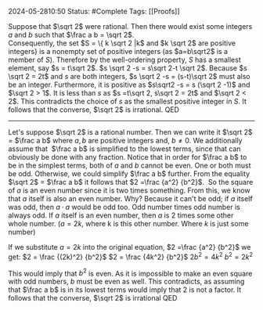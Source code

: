 2024-05-2810:50
Status: #Complete 
Tags: [[Proofs]]

Suppose that $\sqrt 2$ were rational. 
Then there would exist some integers $a$ and $b$ such that $\frac a b = \sqrt 2$.  
Consequently, the set $S = \{  k \sqrt 2 |k$ and $k \sqrt 2$ are positive integers$\}$ is a nonempty set of positive integers (as $a=b\sqrt2$ is a member of $S$). 
Therefore by the well-ordering property, $S$ has a smallest element, say $s = t\sqrt 2$. 
$s \sqrt 2 -s = s\sqrt 2-t \sqrt 2$. 
Because $s \sqrt 2 = 2t$ and $s$ are both integers, $s \sqrt 2 -s = (s-t)\sqrt 2$ must also be an integer. 
Furthermore, it is positive as $s\sqrt2 -s = s (\sqrt 2 -1)$ and $\sqrt 2 > 1$. 
It is less than $s$ as $s =t\sqrt 2, s\sqrt 2 = 2t$ and $\sqrt 2 < 2$. 
This contradicts the choice of $s$ as the smallest positive integer in $S$. 
It follows that the converse, $\sqrt 2$ is irrational. 
QED

--- 

Let's suppose $\sqrt 2$ is a rational number. Then we can write it $\sqrt 2$ = $\frac a b$ where $a, b$ are positive integers and, $b \neq 0$.
We additionally assume that  $\frac a b$ is simplified to the lowest terms, since that can obviously be done with any fraction. Notice that in order for $\frac a b$ to be in the simplest terms, both of $a$ and $b$ cannot be even. One or both must be odd. Otherwise, we could simplify $\frac a b$ further.
From the equality $\sqrt 2$ = $\frac a b$ it follows that $2 =\frac {a^2} {b^2}$.  So the square of $a$ is an even number since it is two times something.
From this, we know that $a$ itself is also an even number. Why? Because it can't be odd; if $a$ itself was odd, then $a · a$ would be odd too. Odd number times odd number is always odd. 
If $a$ itself is an even number, then $a$ is 2 times some other whole number.  ($a = 2k$, where k is this other number. Where $k$ is just some number) 

If we substitute $a = 2k$ into the original equation, $2 =\frac {a^2} {b^2}$ we get:
$2 = \frac {(2k)^2} {b^2}$
$2 = \frac {4k^2} {b^2}$
$2b^2 = 4k^2$
$b^2 = 2k^2$

This would imply that $b^2$ is even. As it is impossible to make an even square with odd numbers, $b$ must be even as well. 
This contradicts, as assuming that $\frac a b$ is in its lowest terms would imply that 2 is not a factor. 
It follows that the converse, $\sqrt 2$ is irrational 
QED

